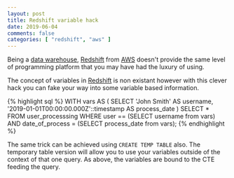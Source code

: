 ```yaml
---
layout: post
title: Redshift variable hack
date: 2019-06-04
comments: false
categories: [ "redshift", "aws" ]
---
```


Being a [data warehouse](https://en.wikipedia.org/wiki/Data_warehouse), [Redshift](https://aws.amazon.com/redshift/) from [AWS](https://aws.amazon.com/) doesn't provide the same level of programming platform that you may have had the luxury of using. 

The concept of variables in [Redshift](https://aws.amazon.com/redshift/) is non existant however with this clever hack you can fake your way into some variable based information.

{% highlight sql %}
WITH vars AS (
  SELECT 'John Smith' AS username,
         '2019-01-01T00:00:00.000Z'::timestamp AS process_date
)
SELECT *
FROM user_processsing
WHERE user == (SELECT username from vars) AND
      date_of_process = (SELECT process_date from vars);
{% endhighlight %}

The same trick can be achieved using `CREATE TEMP TABLE` also. The temporary table version will allow you to use your variables outside of the context of that one query. As above, the variables are bound to the CTE feeding the query.



